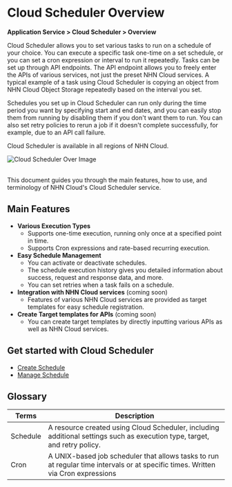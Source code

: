 # Cloud Scheduler Overview

**Application Service > Cloud Scheduler > Overview**

Cloud Scheduler allows you to set various tasks to run on a schedule of your choice. You can execute a specific task one-time on a set schedule, or you can set a cron expression or interval to run it repeatedly. Tasks can be set up through API endpoints. The API endpoint allows you to freely enter the APIs of various services, not just the preset NHN Cloud services. A typical example of a task using Cloud Scheduler is copying an object from NHN Cloud Object Storage repeatedly based on the interval you set.

Schedules you set up in Cloud Scheduler can run only during the time period you want by specifying start and end dates, and you can easily stop them from running by disabling them if you don't want them to run. You can also set retry policies to rerun a job if it doesn't complete successfully, for example, due to an API call failure.

Cloud Scheduler is available in all regions of NHN Cloud.


![Cloud Scheduler Over Image](https://static.toastoven.net/prod_cloud_scheduler/CloudScheduler_overview_ko_800.png)

<br>
This document guides you through the main features, how to use, and terminology of NHN Cloud's Cloud Scheduler service.

## Main Features

* **Various Execution Types**
    * Supports one-time execution, running only once at a specified point in time.
    * Supports Cron expressions and rate-based recurring execution.
* **Easy Schedule Management**
    * You can activate or deactivate schedules.
    * The schedule execution history gives you detailed information about success, request and response data, and more.
    * You can set retries when a task fails on a schedule.
* **Integration with NHN Cloud services** (coming soon)
    * Features of various NHN Cloud services are provided as target templates for easy schedule registration.
* **Create Target templates for APIs** (coming soon)
    * You can create target templates by directly inputting various APIs as well as NHN Cloud services.

## Get started with Cloud Scheduler

* [Create Schedule](create-schedule)
* [Manage Schedule](manage-schedule)

## Glossary


| Terms | Description |
| --- | --- |
| Schedule | A resource created using Cloud Scheduler, including additional settings such as execution type, target, and retry policy. |
| Cron | A UNIX-based job scheduler that allows tasks to run at regular time intervals or at specific times. Written via Cron expressions |